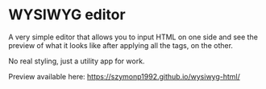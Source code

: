 # WYSIWYG editor

A very simple editor that allows you to input HTML on one side and see the preview of what it looks like after applying all the tags, on the other.

No real styling, just a utility app for work.

Preview available here: https://szymonp1992.github.io/wysiwyg-html/
